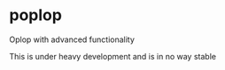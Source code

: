 # poplop
Oplop with advanced functionality

This is under heavy development and is in no way stable
